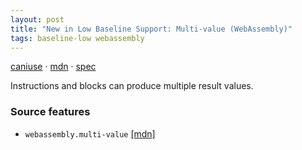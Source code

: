```yaml
---
layout: post
title: "New in Low Baseline Support: Multi-value (WebAssembly)"
tags: baseline-low webassembly
---
```


[caniuse](https://caniuse.com/?search=wasm-multi-value) · [mdn](https://developer.mozilla.org/en-US/search?q=Multi-value (WebAssembly)) · [spec](https://github.com/WebAssembly/spec/blob/main/proposals/multi-value/Overview.md)

Instructions and blocks can produce multiple result values.

### Source features

- ``webassembly.multi-value`` [[mdn]](https://developer.mozilla.org/en-US/search?q=webassembly.multi-value)
